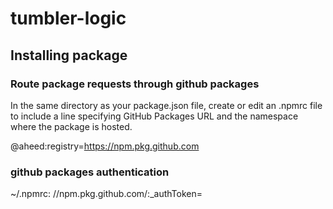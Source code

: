 # tumbler-logic

## Installing package

### Route package requests through github packages
In the same directory as your package.json file, create or edit an .npmrc file to include a line specifying GitHub Packages URL and the namespace where the package is hosted.

@aheed:registry=https://npm.pkg.github.com

### github packages authentication
~/.npmrc:
//npm.pkg.github.com/:_authToken=<github PAT token>

